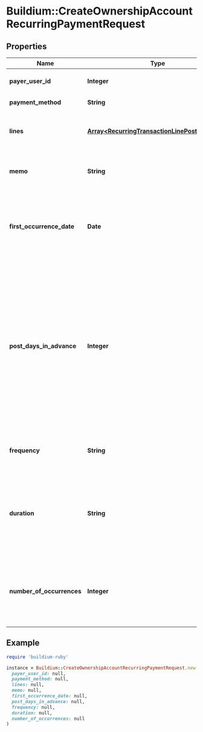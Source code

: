 # Buildium::CreateOwnershipAccountRecurringPaymentRequest

## Properties

| Name | Type | Description | Notes |
| ---- | ---- | ----------- | ----- |
| **payer_user_id** | **Integer** | The unique identifier of the user making the payment. | [optional] |
| **payment_method** | **String** | The payment method for the transaction. |  |
| **lines** | [**Array&lt;RecurringTransactionLinePostMessage&gt;**](RecurringTransactionLinePostMessage.md) | Line items describing how the payment is to be allocated when the payment is processed. | [optional] |
| **memo** | **String** | Memo associated with the recurring payment. This value cannot exceed 65 characters. | [optional] |
| **first_occurrence_date** | **Date** | The date the payment will first be processed. This value along with the &#x60;Frequency&#x60; is also used as the basis for the date set on the transactions in future occurrences. |  |
| **post_days_in_advance** | **Integer** | Specifies the number of days ahead of the transaction date the payment will post on the lease ledger. This setting can be used to add the payment to the ledger ahead of the due date for visibility. For example, if the &#x60;FirstOccurrenceDate&#x60; is set to 8/10/2022 and this value is set to 5 then the charge will added to the ledger on 8/5/2022, but will have transaction date of 8/10/2022. Note, the value must be between 0 to 45 or set to 60, 75 or 90. |  |
| **frequency** | **String** | Specifies the frequency at which the recurring payment will be processed. |  |
| **duration** | **String** | Specifies the period of time/occurrences the recurring payment will be processed. Note, if the &#x60;Frequency&#x60; field is set to &#x60;OneTime&#x60; this field should be set to &#x60;NULL&#x60; as any submitted value will be ignored. | [optional] |
| **number_of_occurrences** | **Integer** | Indicates the number of times the recurring payment should be processed. This value is required if the &#x60;Duration&#x60; field is set to &#x60;SpecificNumber&#x60;. This value can not exceed 100. | [optional] |

## Example

```ruby
require 'buildium-ruby'

instance = Buildium::CreateOwnershipAccountRecurringPaymentRequest.new(
  payer_user_id: null,
  payment_method: null,
  lines: null,
  memo: null,
  first_occurrence_date: null,
  post_days_in_advance: null,
  frequency: null,
  duration: null,
  number_of_occurrences: null
)
```

